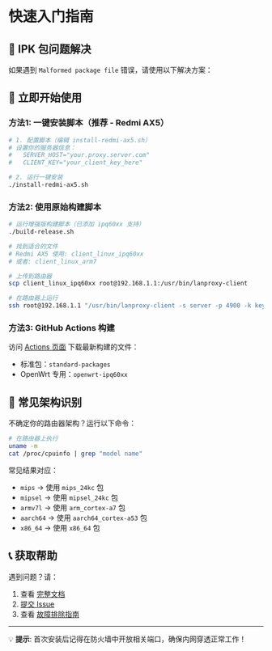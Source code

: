 # 快速入门指南

## 🚨 IPK 包问题解决

如果遇到 `Malformed package file` 错误，请使用以下解决方案：

## 🚀 立即开始使用

### 方法1: 一键安装脚本（推荐 - Redmi AX5）

```bash
# 1. 配置脚本（编辑 install-redmi-ax5.sh）
# 设置你的服务器信息：
#   SERVER_HOST="your.proxy.server.com"
#   CLIENT_KEY="your_client_key_here"

# 2. 运行一键安装
./install-redmi-ax5.sh
```

### 方法2: 使用原始构建脚本

```bash
# 运行增强版构建脚本（已添加 ipq60xx 支持）
./build-release.sh

# 找到适合的文件
# Redmi AX5 使用: client_linux_ipq60xx
# 或者: client_linux_arm7

# 上传到路由器
scp client_linux_ipq60xx root@192.168.1.1:/usr/bin/lanproxy-client

# 在路由器上运行
ssh root@192.168.1.1 "/usr/bin/lanproxy-client -s server -p 4900 -k key"
```

### 方法3: GitHub Actions 构建

访问 [Actions 页面](../../actions) 下载最新构建的文件：
- 标准包：`standard-packages` 
- OpenWrt 专用：`openwrt-ipq60xx`

## 🔧 常见架构识别

不确定你的路由器架构？运行以下命令：

```bash
# 在路由器上执行
uname -m
cat /proc/cpuinfo | grep "model name"
```

常见结果对应：
- `mips` → 使用 `mips_24kc` 包
- `mipsel` → 使用 `mipsel_24kc` 包  
- `armv7l` → 使用 `arm_cortex-a7` 包
- `aarch64` → 使用 `aarch64_cortex-a53` 包
- `x86_64` → 使用 `x86_64` 包

## 📞 获取帮助

遇到问题？请：
1. 查看 [完整文档](README-OpenWrt.md)
2. [提交 Issue](../../issues)
3. 查看 [故障排除指南](README-OpenWrt.md#troubleshooting)

---
💡 **提示**: 首次安装后记得在防火墙中开放相关端口，确保内网穿透正常工作！